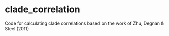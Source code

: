 # clade_correlation
Code for calculating clade correlations based on the work of Zhu, Degnan &amp; Steel (2011)
